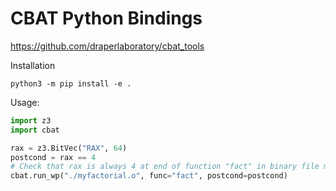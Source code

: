 # CBAT Python Bindings

<https://github.com/draperlaboratory/cbat_tools>


Installation
```
python3 -m pip install -e .
```

Usage:

```python
import z3
import cbat

rax = z3.BitVec("RAX", 64)
postcond = rax == 4
# Check that rax is always 4 at end of function "fact" in binary file myfactorial.o
cbat.run_wp("./myfactorial.o", func="fact", postcond=postcond)
```


